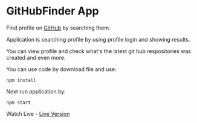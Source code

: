 # GitHubFinder App
Find profile on [GitHub](https://github.com/) by searching them.

Application is searching profile by using profile login and showing results.

You can view profile and check what's the latest git hub respositories was created and even more.


You can use code by download file and use:
```
npm install
```

Next run application by:

```
npm start
```

Watch Live - [Live Version](https://eloquent-mousse-eeff13.netlify.app)